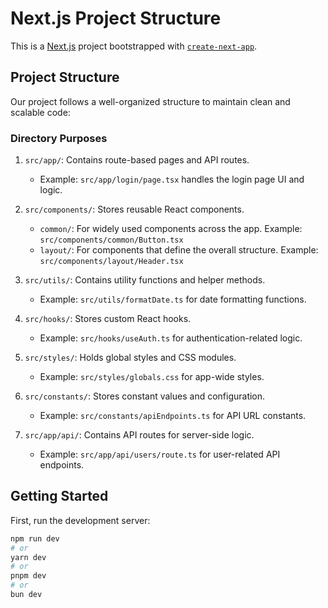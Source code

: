 # Next.js Project Structure

This is a [Next.js](https://nextjs.org/) project bootstrapped with [`create-next-app`](https://github.com/vercel/next.js/tree/canary/packages/create-next-app).

## Project Structure

Our project follows a well-organized structure to maintain clean and scalable code:

### Directory Purposes

1. `src/app/`: Contains route-based pages and API routes.
   - Example: `src/app/login/page.tsx` handles the login page UI and logic.

2. `src/components/`: Stores reusable React components.
   - `common/`: For widely used components across the app.
     Example: `src/components/common/Button.tsx`
   - `layout/`: For components that define the overall structure.
     Example: `src/components/layout/Header.tsx`

3. `src/utils/`: Contains utility functions and helper methods.
   - Example: `src/utils/formatDate.ts` for date formatting functions.

4. `src/hooks/`: Stores custom React hooks.
   - Example: `src/hooks/useAuth.ts` for authentication-related logic.

5. `src/styles/`: Holds global styles and CSS modules.
   - Example: `src/styles/globals.css` for app-wide styles.

6. `src/constants/`: Stores constant values and configuration.
   - Example: `src/constants/apiEndpoints.ts` for API URL constants.

7. `src/app/api/`: Contains API routes for server-side logic.
   - Example: `src/app/api/users/route.ts` for user-related API endpoints.

## Getting Started

First, run the development server:

```bash
npm run dev
# or
yarn dev
# or
pnpm dev
# or
bun dev
